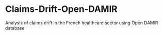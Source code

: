 # Claims-Drift-Open-DAMIR
Analysis of claims drift in the French healthcare sector using Open DAMIR database
